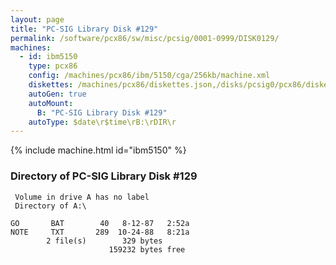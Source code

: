 ```yaml
---
layout: page
title: "PC-SIG Library Disk #129"
permalink: /software/pcx86/sw/misc/pcsig/0001-0999/DISK0129/
machines:
  - id: ibm5150
    type: pcx86
    config: /machines/pcx86/ibm/5150/cga/256kb/machine.xml
    diskettes: /machines/pcx86/diskettes.json,/disks/pcsig0/pcx86/diskettes.json
    autoGen: true
    autoMount:
      B: "PC-SIG Library Disk #129"
    autoType: $date\r$time\rB:\rDIR\r
---
```


{% include machine.html id="ibm5150" %}

### Directory of PC-SIG Library Disk #129

     Volume in drive A has no label
     Directory of A:\

    GO       BAT        40   8-12-87   2:52a
    NOTE     TXT       289  10-24-88   8:21a
            2 file(s)        329 bytes
                          159232 bytes free
